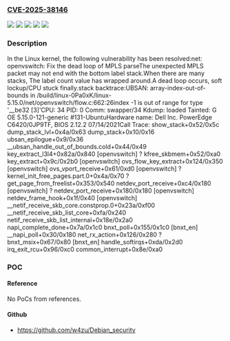 ### [CVE-2025-38146](https://cve.mitre.org/cgi-bin/cvename.cgi?name=CVE-2025-38146)
![](https://img.shields.io/static/v1?label=Product&message=Linux&color=blue)
![](https://img.shields.io/static/v1?label=Version&message=&color=brightgreen)
![](https://img.shields.io/static/v1?label=Version&message=5.5%20&color=brightgreen)
![](https://img.shields.io/static/v1?label=Version&message=fbdcdd78da7c95f1b970d371e1b23cbd3aa990f3%20&color=brightgreen)
![](https://img.shields.io/static/v1?label=Vulnerability&message=n%2Fa&color=blue)

### Description

In the Linux kernel, the following vulnerability has been resolved:net: openvswitch: Fix the dead loop of MPLS parseThe unexpected MPLS packet may not end with the bottom label stack.When there are many stacks, The label count value has wrapped around.A dead loop occurs, soft lockup/CPU stuck finally.stack backtrace:UBSAN: array-index-out-of-bounds in /build/linux-0Pa0xK/linux-5.15.0/net/openvswitch/flow.c:662:26index -1 is out of range for type '__be32 [3]'CPU: 34 PID: 0 Comm: swapper/34 Kdump: loaded Tainted: G           OE   5.15.0-121-generic #131-UbuntuHardware name: Dell Inc. PowerEdge C6420/0JP9TF, BIOS 2.12.2 07/14/2021Call Trace: <IRQ> show_stack+0x52/0x5c dump_stack_lvl+0x4a/0x63 dump_stack+0x10/0x16 ubsan_epilogue+0x9/0x36 __ubsan_handle_out_of_bounds.cold+0x44/0x49 key_extract_l3l4+0x82a/0x840 [openvswitch] ? kfree_skbmem+0x52/0xa0 key_extract+0x9c/0x2b0 [openvswitch] ovs_flow_key_extract+0x124/0x350 [openvswitch] ovs_vport_receive+0x61/0xd0 [openvswitch] ? kernel_init_free_pages.part.0+0x4a/0x70 ? get_page_from_freelist+0x353/0x540 netdev_port_receive+0xc4/0x180 [openvswitch] ? netdev_port_receive+0x180/0x180 [openvswitch] netdev_frame_hook+0x1f/0x40 [openvswitch] __netif_receive_skb_core.constprop.0+0x23a/0xf00 __netif_receive_skb_list_core+0xfa/0x240 netif_receive_skb_list_internal+0x18e/0x2a0 napi_complete_done+0x7a/0x1c0 bnxt_poll+0x155/0x1c0 [bnxt_en] __napi_poll+0x30/0x180 net_rx_action+0x126/0x280 ? bnxt_msix+0x67/0x80 [bnxt_en] handle_softirqs+0xda/0x2d0 irq_exit_rcu+0x96/0xc0 common_interrupt+0x8e/0xa0 </IRQ>

### POC

#### Reference
No PoCs from references.

#### Github
- https://github.com/w4zu/Debian_security

